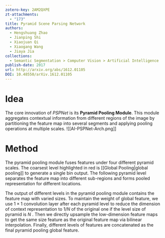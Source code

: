 ```yaml
---
zotero-key: 2AM2QXPE
zt-attachments:
  - "173"
title: Pyramid Scene Parsing Network
authors:
  - Hengshuang Zhao
  - Jianping Shi
  - Xiaojuan Qi
  - Xiaogang Wang
  - Jiaya Jia
collections:
  - Semantic Segmentation > Computer Vision > Artificial Intelligence
publish-date: 2017
url: http://arxiv.org/abs/1612.01105
DOI: 10.48550/arXiv.1612.01105
---
```

# Idea
The core innovation of *PSPNet* is its **Pyramid Pooling Module**. This module aggregates contextual information from different regions of the image by partitioning the feature map into several segments and applying pooling operations at multiple scales.
![[AI-PSPNet-Arch.png]]
# Method
The pyramid pooling module fuses features under four different pyramid scales. The coarsest level highlighted in red is [[Global Pooling|global pooling]] to generate a single bin output. The following pyramid level separates the feature map into different sub-regions and forms pooled representation for different locations. 

The output of different levels in the pyramid pooling module contains the feature map with varied sizes. To maintain the weight of global feature, we use $1×1$ convolution layer after each pyramid level to reduce the dimension of context representation to $1/N$ of the original one if the level size of pyramid is $N$ . Then we directly upsample the low-dimension feature maps to get the same size feature as the original feature map via bilinear interpolation. Finally, different levels of features are concatenated as the final pyramid pooling global feature.